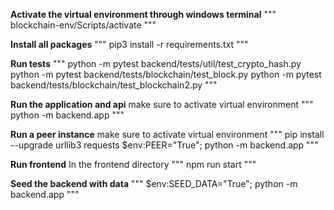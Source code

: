 **Activate the virtual environment through windows terminal**
"""
blockchain-env/Scripts/activate
"""

**Install all packages**
"""
pip3 install -r requirements.txt
"""


**Run tests**
"""
python -m pytest backend/tests/util/test_crypto_hash.py
python -m pytest backend/tests/blockchain/test_block.py
python -m pytest backend/tests/blockchain/test_blockchain2.py
"""

**Run the application and api**
make sure to activate virtual environment
"""
python -m backend.app
"""

**Run a peer instance**
make sure to activate virtual environment
"""
pip install --upgrade urllib3 requests
$env:PEER="True"; python -m backend.app
"""

**Run frontend**
In the frontend directory
"""
npm run start
"""

**Seed the backend with data**
"""
$env:SEED_DATA="True"; python -m backend.app
"""